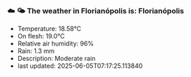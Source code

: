 ### ☁️ 🌤️  The weather in Florianópolis is: Florianópolis

- Temperature: 18.58°C
- On flesh: 19.0°C
- Relative air humidity: 96%
- Rain: 1.3 mm
- Description: Moderate rain
- last updated: 2025-06-05T07:17:25.113840
